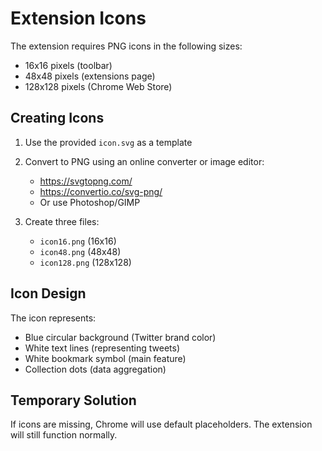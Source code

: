 # Extension Icons

The extension requires PNG icons in the following sizes:
- 16x16 pixels (toolbar)
- 48x48 pixels (extensions page)
- 128x128 pixels (Chrome Web Store)

## Creating Icons

1. Use the provided `icon.svg` as a template
2. Convert to PNG using an online converter or image editor:
   - https://svgtopng.com/
   - https://convertio.co/svg-png/
   - Or use Photoshop/GIMP

3. Create three files:
   - `icon16.png` (16x16)
   - `icon48.png` (48x48)
   - `icon128.png` (128x128)

## Icon Design

The icon represents:
- Blue circular background (Twitter brand color)
- White text lines (representing tweets)
- White bookmark symbol (main feature)
- Collection dots (data aggregation)

## Temporary Solution

If icons are missing, Chrome will use default placeholders. The extension will still function normally.